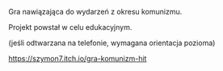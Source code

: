 Gra nawiązająca do wydarzeń z okresu komunizmu.

Projekt powstał w celu edukacyjnym.

(jeśli odtwarzana na telefonie, wymagana orientacja pozioma)

https://szymon7.itch.io/gra-komunizm-hit

